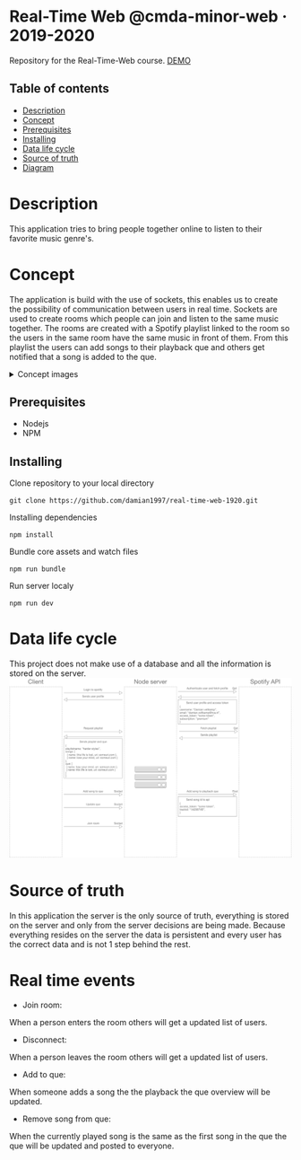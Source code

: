 # Real-Time Web @cmda-minor-web · 2019-2020
Repository for the Real-Time-Web course.
[DEMO](https://mysterious-harbor-42719.herokuapp.com/)

## Table of contents
* [Description](#description)
* [Concept](#concept)
* [Prerequisites](#prerequisites)
* [Installing](#installing)
* [Data life cycle](#data-life-cycle)
* [Source of truth](#source-of-truth)
* [Diagram](#diagram)

# Description
This application tries to bring people together online to listen to their favorite music genre's.

# Concept
The application is build with the use of sockets, this enables us to create the possibility of communication between users in real time.
Sockets are used to create rooms which people can join and listen to the same music together. The rooms are created with a Spotify playlist
linked to the room so the users in the same room have the same music in front of them. From this playlist the users can add songs to their
playback que and others get notified that a song is added to the que.

<details>
<summary>Concept images</summary>
Home page after logging into Spotify.
<img src="./github/images/home.png" alt="Home page after loging in to spotify">

Creating room page, list of playlists of the user.
<img src="./github/images/create-party.png" alt="Creating a party room out of your playlists">

Party room after creation with songs and que.
<img src="./github/images/party-room.png" alt="Party room created with playlist">
</details>

## Prerequisites
* Nodejs
* NPM

## Installing

Clone repository to your local directory
```
git clone https://github.com/damian1997/real-time-web-1920.git
```

Installing dependencies
```
npm install
```

Bundle core assets and watch files
```
npm run bundle
```

Run server localy
```
npm run dev
```

# Data life cycle
This project does not make use of a database and all the information is stored on the server.
<img src="./github/images/data-life-cycle.png" alt="">

# Source of truth
In this application the server is the only source of truth, everything is stored on the server and only from the server
decisions are being made. Because everything resides on the server the data is persistent and every user has the correct data
and is not 1 step behind the rest.

# Real time events
* Join room:

When a person enters the room others will get a updated list of users.

* Disconnect:

When a person leaves the room others will get a updated list of users.

* Add to que:

When someone adds a song the the playback the que overview will be updated.

* Remove song from que:

When the currently played song is the same as the first song in the que the que will be updated and posted to everyone.
